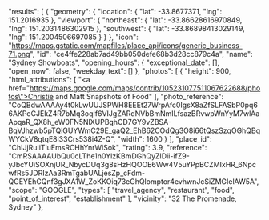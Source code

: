 "results": [
    {
      "geometry": {
        "location": {
          "lat": -33.8677371,
          "lng": 151.2016935
        },
        "viewport": {
          "northeast": {
            "lat": -33.86628616970849,
            "lng": 151.2031486302915
          },
          "southwest": {
            "lat": -33.86898413029149,
            "lng": 151.2004506697085
          }
        }
      },
      "icon": "https://maps.gstatic.com/mapfiles/place_api/icons/generic_business-71.png",
      "id": "ce4ffe228ab7ad49bb050defe68b3d28cc879c4a",
      "name": "Sydney Showboats",
      "opening_hours": {
        "exceptional_date": [],
        "open_now": false,
        "weekday_text": []
      },
      "photos": [
        {
          "height": 900,
          "html_attributions": [
            "<a href=\"https://maps.google.com/maps/contrib/105231077511067622688/photos\">Christie and Matt Snapshots of Food</a>"
          ],
          "photo_reference": "CoQBdwAAAAy4t0kLwUUJSPWH8EEEt27WrpAfc0IgsX8aZfSLFASbP0pq66AKPoCJEkZ4R7bMq3oqIf6VIJgZARdNVbBmNmILfsazBRvwpWnYyM7wlAaApqaR_QX8h_eW0FN5NlXUPBghCD7GY9vZBSA-BqVJhzwb5pTQlGUYWmC29E_gaQ2_EhB62COdQg3O8i66tQszSzqOGhQBqWYCkV8qtqE8i33Crs538i4Z-Q",
          "width": 1600
        }
      ],
      "place_id": "ChIJjRuIiTiuEmsRCHhYnrWiSok",
      "rating": 3.9,
      "reference": "CmRSAAAAUbQu0cLThe1n0YlzKBmDGhQyZIDii-ifZ9-yJbcYUiSOXnjUR_NbycDUq3g8sHzHQOOE6Ww4V5uYPpBCZMIxHR_6NpcwfRs5JDRIzAa3RmTgabUALjesZp_cFdm-QGEYEhCQnf3gJXA1W_ZoKKOiq73eGhQlomptor4evhwnJcSiZMGIelAW5A",
      "scope": "GOOGLE",
      "types": [
        "travel_agency",
        "restaurant",
        "food",
        "point_of_interest",
        "establishment"
      ],
      "vicinity": "32 The Promenade, Sydney"
    },
